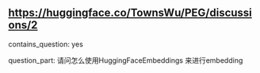 ## https://huggingface.co/TownsWu/PEG/discussions/2

contains_question: yes

question_part: 请问怎么使用HuggingFaceEmbeddings 来进行embedding